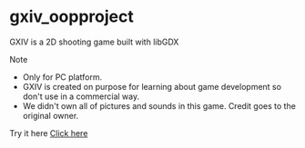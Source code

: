 # gxiv_oopproject
GXIV is a 2D shooting game built with libGDX

Note
- Only for PC platform.
- GXIV is created on purpose for learning about game development so don't use in a commercial way.
- We didn't own all of pictures and sounds in this game. Credit goes to the original owner.

Try it here
[Click here](https://goo.gl/uvXK5b)
